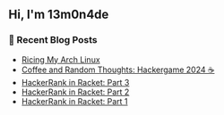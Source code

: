 ## Hi, I'm 13m0n4de

### 📰 Recent Blog Posts

<!-- BLOG-POST-LIST:START -->
- [Ricing My Arch Linux](https://13m0n4de.vercel.app/blog/2024/12/06/ricing-my-arch-linux.html)
- [Coffee and Random Thoughts: Hackergame 2024 ☕](https://13m0n4de.vercel.app/blog/2024/11/09/coffee-and-random-thoughts-hackergame-2024-.html)
- [HackerRank in Racket: Part 3](https://13m0n4de.vercel.app/blog/2024/06/16/hackerrank-in-racket-part-3.html)
- [HackerRank in Racket: Part 2](https://13m0n4de.vercel.app/blog/2024/06/13/hackerrank-in-racket-part-2.html)
- [HackerRank in Racket: Part 1](https://13m0n4de.vercel.app/blog/2024/06/11/hackerrank-in-racket-part-1.html)
<!-- BLOG-POST-LIST:END -->
